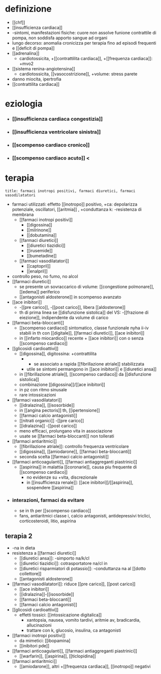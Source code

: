 # definizione
- [[chf]]
- [[insufficienza cardiaca]]
- -sintomi, manifestazioni fisiche: cuore non assolve funione contrattile di pompa, non soddisfa apporto sangue ad organi
- lungo decorso: anomalia cronicizza per terapia fino ad episodi frequenti e [[deficit di pompa]]
- [[adrenalina]]
	- cardiotossicita, +[[contrattilita cardiaca]], +[[frequenza cardiaca]]: +mvo2
- [[sistema renina-angiotensina]]
	- cardiotossicita, [[vasocostrizione]], +volume: stress parete
- danno miocita, ipertrofia
- [[contrattilita cardiaca]]

# eziologia
- ### [[insufficienza cardiaca congestizia]]
- ### [[insufficienza ventricolare sinistra]]
- ### [[scompenso cardiaco cronico]]
- ### [[scompenso cardiaco acuto]] <

# terapia
```ad-terapia
title: farmaci inotropi positivi, farmaci diuretici, farmaci vasodilatatori
```
- farmaci utilizzati: effetto [[inotropo]] positivo, +ca: depolarizza potenziale, oscillatori, [[aritmia]] , +conduttanza k: -resistenza di membrana
	- [[farmaci inotropi positivi]]
		- [[digossina]]
		- [[milrinone]]
		- [[dobutamina]]
	- [[farmaci diuretici]]
		- [[diuretici tiazidici]]
		- [[irusemide]]
		- [[bumetadine]]
	- [[farmaci vasodilatatori]]
		- [[captopril]]
		- [[enalpril]]
- controllo peso, no fumo, no alcol
- [[farmaci diuretici]]
	- se presente un sovraccarico di volume: [[congestione polmonare]], [[edema]] periferico
	- [[antagonisti aldosterone]] in scompenso avanzato
- [[ace inibitori]]
	- -[[pre carico]], -[[post carico]], libera [[aldosterone]]
	- th di prima linea se [[disfunzione sistolica]] del VS: -[[frazione di eiezione]], indipendente da volume di carico
- [[farmaci beta-bloccanti]]
	- [[scompenso cardiaco]] sintomatico, classe funzionale nyha ii-iv stabili in th con [[digitale]], [[farmaci diuretici]], [[ace inibitori]]
	- in [[infarto miocardico]] recente + [[ace inibitori]] con o senza [[scompenso cardiaco]]
- [[glicosidi cardioattivi]]
	- [[digossina]], digitossina: +contrattilita
		- + se associato a rapida [[fibrillazione atriale]] stabilizzata
		- utile se sintomi permangono in [[ace inibitori]] e [[diuretici ansa]]
	- in [[fibrillazione atriale]], [[scompenso cardiaco]] da [[disfunzione sistolica]]
	- combinazione [[digossina]]/[[ace inibitori]]
	- in pz con ritmo sinusale
	- rare intossicazioni
- [[farmaci vasodilatatori]]
	- [[idralazina]], [[isosorbide]]
	- in [[angina pectoris]] th, [[ipertensione]]
	- [[farmaci calcio antagonisti]]
	- [[nitrati organici]] -[[pre carico]]
	- [[idralazina]] -[[post carico]]
	- meno efficaci, prolungano vita in associazione
	- usate se [[farmaci beta-bloccanti]] non tollerati
- [[farmaci antiaritmici]]
	- [[fibrillazione atriale]]: controllo frequenza ventricolare
	- [[digossina]], [[amiodarone]], [[farmaci beta-bloccanti]]
	- seconda scelta [[farmaci calcio antagonisti]]
- [[farmaci anticoagulanti]], [[farmaci antiaggreganti piastrinici]]
	- [[aspirina]] in malattia [[coronarie]], causa piu frequente di [[scompenso cardiaco]]
		- no evidenze su +vita, discrezionale
		- in [[insufficienza renale]]: [[ace inibitori]]/[[aspirina]], sospendere [[aspirina]]
- ### interazioni, farmaci da evitare
	- se in th per [[scompenso cardiaco]]
	- fans, antiaritmici classe i, calcio antagonisti, antidepressivi triclici, corticosteroidi, litio, aspirina
## terapia 2
- -na in dieta
- resistenza a [[farmaci diuretici]]
	- [[diuretici ansa]]: -simporto na/k/cl
	- [[diuretici tiazidici]]: cotrasportatore na/cl in
	- [[diuretici risparmiatori di potassio]]: -conduttanza na al [[dotto collettore]]
	- [[antagonisti aldosterone]]
- [[farmaci vasodilatatori]]: riduce [[pre carico]], [[post carico]]
	- [[ace inibitori]]
	- [[idralazina]]-[[isosorbide]]
	- [[farmaci beta-bloccanti]]
	- [[farmaci calcio antagonisti]]
- [[glicosidi cardioattivi]]
	- effetti tossici: [[intossicazione digitalica]]
		- xantopsia, nausea, vomito tardivi, aritmie av, bradicardia, allucinazioni
		- trattare con k, glucosio, insulina, ca antagonisti
- [[farmaci inotropi positivi]]
	- da mimetici: [[ibopamina]
	- [[inibitori pde]]
- [[farmaci anticoagulanti]], [[farmaci antiaggreganti piastrinici]]
	- [[warfarin]], [[aspirina]], [[ticlopidina]]
- [[farmaci antiaritmici]]
	- [[amiodarone]], altri +[[frequenza cardiaca]], [[inotropo]] negativi
